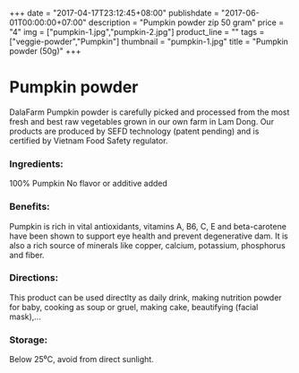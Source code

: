 +++
date = "2017-04-17T23:12:45+08:00"
publishdate = "2017-06-01T00:00:00+07:00"
description = "Pumpkin powder zip 50 gram"
price = "4"
img = ["pumpkin-1.jpg","pumpkin-2.jpg"]
product_line = ""
tags = ["veggie-powder","Pumpkin"]
thumbnail = "pumpkin-1.jpg"
title = "Pumpkin powder (50g)"
+++

# Pumpkin powder

DalaFarm Pumpkin powder is carefully picked and processed from the most fresh and best raw vegetables 
grown in our own farm in Lam Dong. Our products are produced by SEFD technology (patent pending) and 
is certified by Vietnam Food Safety regulator.


### Ingredients: 
100% Pumpkin
No flavor or additive added

### Benefits: 
Pumpkin is rich in vital antioxidants, 
vitamins A, B6, C, E and beta-carotene 
have been shown to support eye health 
and prevent degenerative dam. It is also 
a rich source of minerals like copper, 
calcium, potassium, phosphorus and fiber.

### Directions:  
This product can be used directlty as 
daily drink, making nutrition powder 
for baby, cooking as soup or gruel, 
making cake, beautifying (facial mask),...

### Storage: 
Below 25⁰C, avoid from direct sunlight.

